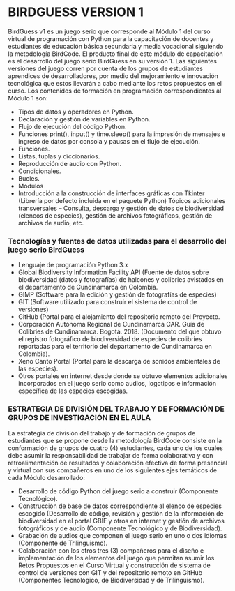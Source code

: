 # BIRDGUESS VERSION 1

BirdGuess v1 es un juego serio que corresponde al Módulo 1 del curso virtual de programación con Python para la capacitación de docentes y estudiantes de educación básica secundaria y media vocacional siguiendo la metodología BirdCode. El producto final de este módulo de capacitación es el desarrollo del juego serio BirdGuess en su versión 1. Las siguientes versiones del juego corren por cuenta de los grupos de estudiantes aprendices de desarrolladores, por medio del mejoramiento e innovación tecnológica que estos llevarán a cabo mediante los retos propuestos en el curso. Los contenidos de formación en programación correspondientes al Módulo 1 son:


* Tipos de datos y operadores en Python.
* Declaración y gestión de variables en Python.
* Flujo de ejecución del código Python.
* Funciones print(), input() y time.sleep() para la impresión de mensajes e ingreso de datos por consola y pausas en el flujo de ejecución.
* Funciones.
* Listas, tuplas y diccionarios.
* Reproducción de audio con Python.
* Condicionales.
* Bucles.
* Módulos
* Introducción a la construcción de interfaces gráficas con Tkinter (Librería por defecto incluida en el paquete Python)
  Tópicos adicionales transversales – Consulta, descarga y gestión de datos de biodiversidad (elencos de especies), gestión de archivos              fotográficos, gestión de archivos de audio, etc.


### Tecnologías y fuentes de datos utilizadas para el desarrollo del juego serio BirdGuess

* Lenguaje de programación Python 3.x
* Global Biodiversity Information Facility API (Fuente de datos sobre biodiversidad (datos y fotografías) de halcones y colibries avistados en el departamento de Cundinamarca en Colombia.
* GIMP (Software para la edición y gestión de fotografías de especies)
* GIT (Software utilizado para construir el sistema de control de versiones)
* GitHub (Portal para el alojamiento del repositorio remoto del Proyecto.
* Corporación Autónoma Regional de Cundinamarca CAR. Guía de Colibries de Cundinamarca. Bogotá. 2018. (Documento del que obtuvo el registro fotográfico de biodiversidad de especies de colibries reportadas para el territorio del departamento de Cundinamarca en Colombia).
* Xeno Canto Portal (Portal para la descarga de sonidos ambientales de las especies).
* Otros portales en internet desde donde se obtuvo elementos adicionales incorporados en el juego serio como audios, logotipos e información específica de las especies escogidas.


### ESTRATEGIA DE DIVISIÓN DEL TRABAJO Y DE FORMACIÓN DE GRUPOS DE INVESTIGACIÓN EN EL AULA

La estrategia de división del trabajo y de formación de grupos de estudiantes que se propone desde la metodología BirdCode consiste en la conformación de grupos de cuatro (4) estudiantes, cada uno de los cuales debe asumir la responsabilidad de trabajar de forma colaborativa y con retroalimentación de resultados y colaboración efectiva de forma presencial y virtual con sus compañeros en uno de los siguientes ejes temáticos de cada Módulo desarrollado:

* Desarrollo de código Python del juego serio a construir (Componente Tecnológico).
* Construcción de base de datos correspondiente al elenco de especies escogido (Desarrollo de código, revisión y gestión de la información de biodiversidad en el portal GBIF y otros en internet y gestión de archivos fotográficos y de audio (Componente Tecnológico y de Biodiversidad).
* Grabación de audios que componen el juego serio en uno o dos idiomas (Componente de Trilinguismo).
* Colaboración con los otros tres (3) compañeros para el diseño e implementación de los elementos del juego que permitan asumir los Retos Propuestos en el Curso Virtual y construcción de sistema de control de versiones con GIT y del repositorio remoto en GitHub (Componentes Tecnológico, de Biodiversidad y de Trilinguismo).


